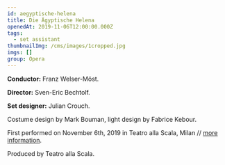 ```yaml
---
id: aegyptische-helena
title: Die Ägyptische Helena
openedAt: 2019-11-06T12:00:00.000Z
tags:
  - set assistant
thumbnailImg: /cms/images/1cropped.jpg
imgs: []
group: Opera
---
```

**Conductor:** Franz Welser-Möst.

**Director:** Sven-Eric Bechtolf.

**Set designer:** Julian Crouch.

Costume design by Mark Bouman, light design by Fabrice Kebour.

First performed on November 6th, 2019 in Teatro alla Scala, Milan // [more information](http://www.teatroallascala.org/en/season/2018-2019/opera/die-agyptische-helena.html).

Produced by Teatro alla Scala.
